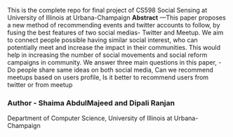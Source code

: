 This is the complete repo for final project of CS598 Social Sensing at University of Illinois at Urbana-Champaign
**Abstract** —This paper proposes a new method of recommending events and twitter accounts to follow, by fusing the best features of two social medias- Twitter and Meetup. We aim to connect people possible having similar social interest, who can potentially meet and increase the impact in their communities. This would help in increasing the number of social movements and social reform campaigns in community. We answer three main questions in this paper, - Do people share same ideas on both social media, Can we recommend meetups based on users profile, Is it better to recommend users from twitter or from meetup
### Author - Shaima AbdulMajeed and  Dipali Ranjan
Department of Computer Science,  University of Illinois at Urbana-Champaign
